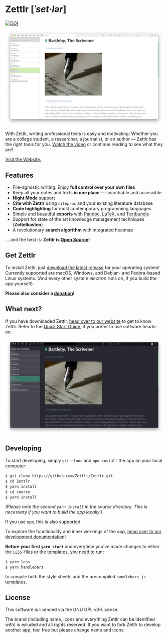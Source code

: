 # Zettlr [_ˈset·lər_]
<a href="https://doi.org/10.5281/zenodo.2580173"><img src="https://zenodo.org/badge/DOI/10.5281/zenodo.2580173.svg" alt="DOI"></a>

![The central window of Zettlr](/resources/screenshots/zettlr_view.png)

With Zettlr, writing professional texts is easy and motivating: Whether you are a college student, a researcher, a journalist, or an author — Zettlr has the right tools for you. [Watch the video](https://www.youtube.com/watch?v=BJ27r6YGpAs) or continue reading to see what they are!

[Visit the Website.](https://zettlr.com/)

## Features

- File-agnostic writing: Enjoy **full control over your own files**
- Keep all your notes and texts **in one place** — searchable and accessible
- **Night Mode** support
- **Cite with Zettlr** using `citeproc` and your existing literature database
- **Code highlighting** for most contemporary programming languages
- Simple and beautiful **exports** with [Pandoc](https://pandoc.org/), [LaTeX](https://www.latex-project.org/), and [Textbundle](http://textbundle.org/)
- Support for state of the art knowledge management techniques (**Zettelkasten**)
- A revolutionary **search algorithm** with integrated heatmap

… and the best is: **Zettlr is [Open Source](https://en.wikipedia.org/wiki/Free_and_open-source_software)!**

## Get Zettlr

To install Zettlr, just [download the latest release](https://www.zettlr.com/download/) for your operating system! Currently supported are macOS, Windows, and Debian- and Fedora-based Linux systems. (And every other system _electron_ runs on, if you build the app yourself).

**Please also consider a [donation](https://paypal.me/hendrikerz)!**

## What next?

If you have downloaded Zettlr, [head over to our website](https://zettlr.com/docs) to get to know Zettlr. Refer to the [Quick Start Guide](https://zettlr.com/docs/quick-start), if you prefer to use software heads-on.

![The central window of Zettlr using the Night Theme](/resources/screenshots/zettlr_view_dark.png)

## Developing

To start developing, simply `git clone` and `npm install` the app on your local computer:

`$ git clone https://github.com/Zettlr/Zettlr.git`\
`$ cd Zettlr`\
`$ yarn install`\
`$ cd source`\
`$ yarn install`

_(Please note the second `yarn install` in the source directory. This is necessary if you want to build the app locally.)_

If you use `npm`, this is also supported.

To explore the functionality and inner workings of the app, [head over to our development documentation!](http://dev.zettlr.com/api/)

**Before your first `yarn start`** and everytime you've made changes to either the `LESS`-files or the templates, you need to run:

`$ yarn less`\
`$ yarn handlebars`

to compile both the style sheets and the precompiled `handlebars.js` templates.

## License

This software is licenced via the GNU GPL v3-License.

The brand (including name, icons and everything Zettlr can be identified with) is exluded and all rights reserved. If you want to fork Zettlr to develop another app, feel free but please change name and icons.

